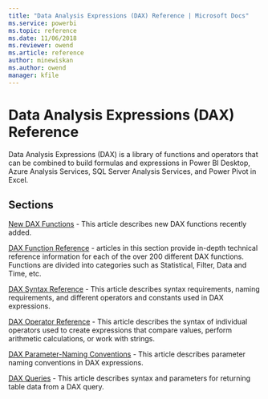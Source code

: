 ```yaml
---
title: "Data Analysis Expressions (DAX) Reference | Microsoft Docs"
ms.service: powerbi 
ms.topic: reference
ms.date: 11/06/2018
ms.reviewer: owend
ms.article: reference
author: minewiskan
ms.author: owend
manager: kfile
---
```

# Data Analysis Expressions (DAX) Reference

Data Analysis Expressions (DAX) is a library of functions and operators that can be combined to build formulas and expressions in Power BI Desktop, Azure Analysis Services, SQL Server Analysis Services, and Power Pivot in Excel.  
  
## Sections  

[New DAX Functions](new-dax-functions.md) - This article describes new DAX functions recently added.  
  
[DAX Function Reference](dax-function-reference.md) - articles in this section provide in-depth technical reference information for each of the over 200 different DAX functions. Functions are divided into categories such as Statistical, Filter, Data and Time, etc.  
  
[DAX Syntax Reference](dax-syntax-reference.md) - This article describes syntax requirements, naming requirements, and different operators and constants used in DAX expressions.  
  
[DAX Operator Reference](dax-operator-reference.md) - This article describes the syntax of individual operators used to create expressions that compare values, perform arithmetic calculations, or work with strings.  
  
[DAX Parameter-Naming Conventions](dax-parameter-naming-conventions.md) - This article describes parameter naming conventions in DAX expressions.  
  
[DAX Queries](dax-queries.md) - This article describes syntax and parameters for returning table data from a DAX query.    
